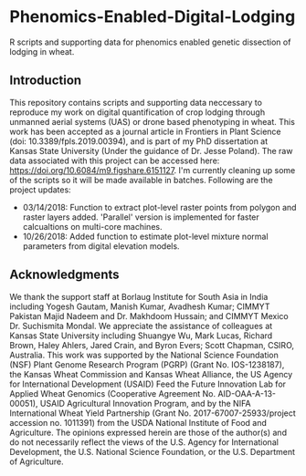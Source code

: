 # Phenomics-Enabled-Digital-Lodging
R scripts and supporting data for phenomics enabled genetic dissection of lodging in wheat. 

## Introduction
This repository contains scripts and supporting data neccessary to reproduce my work on digital quantification of crop lodging through unmanned aerial systems (UAS) or drone based phenotyping in wheat. This work has been accepted as a journal article in Frontiers in Plant Science (doi: 10.3389/fpls.2019.00394), and is part of my PhD dissertation at Kansas State University (Under the guidance of Dr. Jesse Poland). The raw data associated with this project can be accessed here: https://doi.org/10.6084/m9.figshare.6151127. I'm currently cleaning up some of the scripts so it will be made available in batches. Following are the project updates:

- 03/14/2018: Function to extract plot-level raster points from polygon and raster layers added. 'Parallel' version is implemented for faster calcualtions on multi-core machines.
- 10/26/2018: Added function to estimate plot-level mixture normal parameters from digital elevation models. 


## Acknowledgments
We thank the support staff at Borlaug Institute for South Asia in India including Yogesh Gautam, Manish Kumar, Avadhesh Kumar; CIMMYT Pakistan Majid Nadeem and Dr. Makhdoom Hussain; and CIMMYT Mexico Dr. Suchismita Mondal.  We appreciate the assistance of colleagues at Kansas State University including Shuangye Wu, Mark Lucas, Richard Brown, Haley Ahlers, Jared Crain, and Byron Evers; Scott Chapman, CSIRO, Australia.  This work was supported by the National Science Foundation (NSF) Plant Genome Research Program (PGRP) (Grant No. IOS-1238187), the Kansas Wheat Commission and Kansas Wheat Alliance, the US Agency for International Development (USAID) Feed the Future Innovation Lab for Applied Wheat Genomics (Cooperative Agreement No. AID-OAA-A-13-00051), USAID Agricultural Innovation Program, and by the NIFA International Wheat Yield Partnership (Grant No. 2017-67007-25933/project accession no. 1011391) from the USDA National Institute of Food and Agriculture.  The opinions expressed herein are those of the author(s) and do not necessarily reflect the views of the U.S. Agency for International Development, the U.S. National Science Foundation, or the U.S. Department of Agriculture. 
